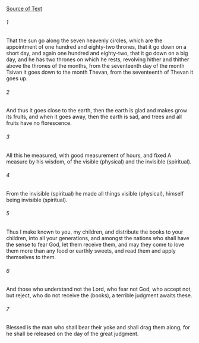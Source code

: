 [Source of Text](https://github.com/scrollmapper/bible_databases_deuterocanonical)

###### 1
That the sun go along the seven heavenly circles, which are the appointment of one hundred and eighty-two thrones, that it go down on a short day, and again one hundred and eighty-two, that it go down on a big day, and he has two thrones on which he rests, revolving hither and thither above the thrones of the months, from the seventeenth day of the month Tsivan it goes down to the month Thevan, from the seventeenth of Thevan it goes up.

###### 2
And thus it goes close to the earth, then the earth is glad and makes grow its fruits, and when it goes away, then the earth is sad, and trees and all fruits have no florescence.

###### 3
All this he measured, with good measurement of hours, and fixed A measure by his wisdom, of the visible (physical) and the invisible (spiritual).

###### 4
From the invisible (spiritual) he made all things visible (physical), himself being invisible (spiritual).

###### 5
Thus I make known to you, my children, and distribute the books to your children, into all your generations, and amongst the nations who shall have the sense to fear God, let them receive them, and may they come to love them more than any food or earthly sweets, and read them and apply themselves to them.

###### 6
And those who understand not the Lord, who fear not God, who accept not, but reject, who do not receive the (books), a terrible judgment awaits these.

###### 7
Blessed is the man who shall bear their yoke and shall drag them along, for he shall be released on the day of the great judgment.